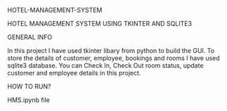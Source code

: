 HOTEL-MANAGEMENT-SYSTEM

HOTEL MANAGEMENT SYSTEM USING TKINTER AND SQLITE3

GENERAL INFO

In this project I have used tkinter libary from python to build the GUI.
To store the details of customer, employee, bookings and rooms I have used sqlite3 database.
You can Check In, Check Out room status, update customer and employee details in this project.

HOW TO RUN?

HMS.ipynb file
